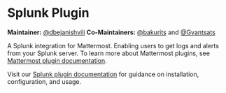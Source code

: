  # Splunk Plugin 

**Maintainer:** [@dbejanishvili](https://github.com/dbejanishvili)
**Co-Maintainers:** [@bakurits](https://github.com/bakurits) and [@Gvantsats](https://github.com/Gvantsats)

A Splunk integration for Mattermost. Enabling users to get logs and alerts from your Splunk server. To learn more about Mattermost plugins, see [Mattermost plugin documentation](https://developers.mattermost.com/extend/plugins/).

Visit our [Splunk plugin documentation](https://mattermost.gitbook.io/splunk-plugin/) for guidance on installation, configuration, and usage.
